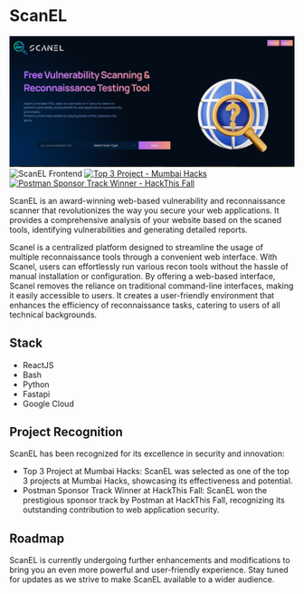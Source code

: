 # ScanEL

![ScanEL Banner](public/scanel-banner.png)
![ScanEL Frontend](https://main.d10kqrybofvivw.amplifyapp.com/)
[![Top 3 Project - Mumbai Hacks](https://img.shields.io/badge/Mumbai%20Hacks-Top%203%20Project-orange?style=for-the-badge)](https://mumbaihacks.com)
[![Postman Sponsor Track Winner - HackThis Fall](https://img.shields.io/badge/HackThis%20Fall-Postman%20Sponsor%20Track%20Winner-brightgreen?style=for-the-badge)](https://hackthisfall.com)

ScanEL is an award-winning web-based vulnerability and reconnaissance scanner that revolutionizes the way you secure your web applications. It provides a comprehensive analysis of your website based on the scaned tools, identifying vulnerabilities and generating detailed reports.

Scanel is a centralized platform designed to streamline the usage of multiple reconnaissance tools through a convenient web interface. 
With Scanel, users can effortlessly run various recon tools without the hassle of manual installation or configuration.
By offering a web-based interface, Scanel removes the reliance on traditional command-line interfaces, making it easily accessible to users. It creates a user-friendly environment that enhances the efficiency of reconnaissance tasks, catering to users of all technical backgrounds.
## Stack

- ReactJS
- Bash
- Python
- Fastapi
- Google Cloud

## Project Recognition

ScanEL has been recognized for its excellence in security and innovation:

- Top 3 Project at Mumbai Hacks: ScanEL was selected as one of the top 3 projects at Mumbai Hacks, showcasing its effectiveness and potential.
- Postman Sponsor Track Winner at HackThis Fall: ScanEL won the prestigious sponsor track by Postman at HackThis Fall, recognizing its outstanding contribution to web application security.

## Roadmap

ScanEL is currently undergoing further enhancements and modifications to bring you an even more powerful and user-friendly experience. Stay tuned for updates as we strive to make ScanEL available to a wider audience.



